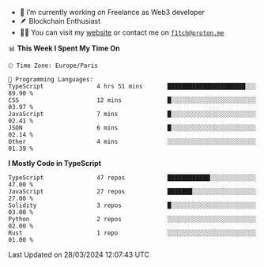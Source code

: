 - 🔭 I’m currently working on Freelance as Web3 developer
- 🪶 Blockchain Enthusiast
- 👨‍💻 You can visit my [website](https://f1tch.xyz) or contact me on [`f1tch@proton.me`](mailto:f1tch@proton.me)

<!--START_SECTION:waka-->
📊 **This Week I Spent My Time On** 

```text
🕑︎ Time Zone: Europe/Paris

💬 Programming Languages: 
TypeScript               4 hrs 51 mins       ██████████████████████░░░   89.90 % 
CSS                      12 mins             █░░░░░░░░░░░░░░░░░░░░░░░░   03.97 % 
JavaScript               7 mins              █░░░░░░░░░░░░░░░░░░░░░░░░   02.41 % 
JSON                     6 mins              █░░░░░░░░░░░░░░░░░░░░░░░░   02.14 % 
Other                    4 mins              ░░░░░░░░░░░░░░░░░░░░░░░░░   01.39 % 
```

**I Mostly Code in TypeScript** 

```text
TypeScript               47 repos            ████████████░░░░░░░░░░░░░   47.00 % 
JavaScript               27 repos            ███████░░░░░░░░░░░░░░░░░░   27.00 % 
Solidity                 3 repos             █░░░░░░░░░░░░░░░░░░░░░░░░   03.00 % 
Python                   2 repos             ░░░░░░░░░░░░░░░░░░░░░░░░░   02.00 % 
Rust                     1 repo              ░░░░░░░░░░░░░░░░░░░░░░░░░   01.00 % 
```




 Last Updated on 28/03/2024 12:07:43 UTC
<!--END_SECTION:waka-->

